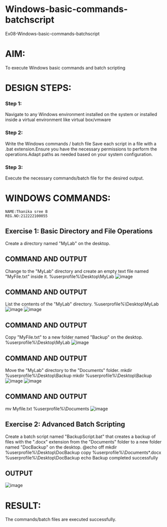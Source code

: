 # Windows-basic-commands-batchscript
Ex08-Windows-basic-commands-batchscript

# AIM:
To execute Windows basic commands and batch scripting

# DESIGN STEPS:

### Step 1:

Navigate to any Windows environment installed on the system or installed inside a virtual environment like virtual box/vmware 

### Step 2:

Write the Windows commands / batch file Save each script in a file with a .bat extension.Ensure you have 
the necessary permissions to perform the operations.Adapt paths as needed based on your system configuration.

### Step 3:

Execute the necessary commands/batch file for the desired output. 

# WINDOWS COMMANDS:
```
NAME:Thanika sree B
REG.NO:212222100055
```

## Exercise 1: Basic Directory and File Operations

Create a directory named "MyLab" on the desktop.

## COMMAND AND OUTPUT

Change to the "MyLab" directory and create an empty text file named "MyFile.txt" inside it.
%userprofile%\Desktop\MyLab
![image](https://github.com/Thanikasreeb/Windows-basic-commands-batchscript/assets/119557910/e2aaf98c-9859-4709-961d-f0e263db5742)

## COMMAND AND OUTPUT

List the contents of the "MyLab" directory. %userprofile%\Desktop\MyLab
![image](https://github.com/Thanikasreeb/Windows-basic-commands-batchscript/assets/119557910/e68077c4-61ea-460b-990a-50e592954825)
![image](https://github.com/Thanikasreeb/Windows-basic-commands-batchscript/assets/119557910/8127591c-6075-4d91-ac28-6f53d1496e96)

## COMMAND AND OUTPUT

Copy "MyFile.txt" to a new folder named "Backup" on the desktop. %userprofile%\Desktop\MyLab
![image](https://github.com/Thanikasreeb/Windows-basic-commands-batchscript/assets/119557910/e9642171-fcd4-453e-80fd-4851daa09881)

## COMMAND AND OUTPUT

Move the "MyLab" directory to the "Documents" folder. mkdir %userprofile%\Desktop\Backup mkdir 
%userprofile%\Desktop\Backup
![image](https://github.com/Thanikasreeb/Windows-basic-commands-batchscript/assets/119557910/6c1d36cb-1c43-4aa2-8110-bb4b9b6efed1)
![image](https://github.com/Thanikasreeb/Windows-basic-commands-batchscript/assets/119557910/2ddadc05-fb11-429e-b52f-f66d04ff1ab7)

## COMMAND AND OUTPUT
mv Myfile.txt %userprofile%\Documents
![image](https://github.com/Thanikasreeb/Windows-basic-commands-batchscript/assets/119557910/8e6ab0e3-526e-41dc-ac1a-6d8381e2a1f5)

## Exercise 2: Advanced Batch Scripting

Create a batch script named "BackupScript.bat" that creates a backup of files with the ".docx" extension from the "Documents" 
folder to a new folder named "DocBackup" on the desktop. @echo off mkdir %userprofile%\Desktop\DocBackup 
copy %userprofile%\Documents*.docx %userprofile%\Desktop\DocBackup echo Backup completed successfully

## OUTPUT

![image](https://github.com/Thanikasreeb/Windows-basic-commands-batchscript/assets/119557910/ae616c66-fdfc-42c7-9fc1-74ae20bf7bf6)

# RESULT:
The commands/batch files are executed successfully.

